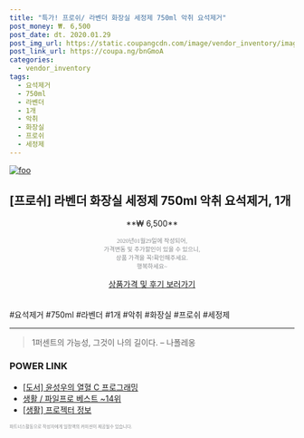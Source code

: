 ```yaml
--- 
title: "특가! 프로쉬/ 라벤더 화장실 세정제 750ml 악취 요석제거" 
post_money: ₩. 6,500 
post_date: dt. 2020.01.29 
post_img_url: https://static.coupangcdn.com/image/vendor_inventory/images/2016/11/23/16/0/0e7b9eea-06d9-4166-baab-e5dc3a78cdf5.jpg 
post_link_url: https://coupa.ng/bnGmoA 
categories: 
  - vendor_inventory 
tags: 
  - 요석제거 
  - 750ml 
  - 라벤더 
  - 1개 
  - 악취 
  - 화장실 
  - 프로쉬 
  - 세정제 
--- 
```

[![foo](https://static.coupangcdn.com/image/vendor_inventory/images/2016/11/23/16/0/0e7b9eea-06d9-4166-baab-e5dc3a78cdf5.jpg)](https://coupa.ng/bnGmoA) 

## [프로쉬] 라벤더 화장실 세정제 750ml 악취 요석제거, 1개 
<p style="text-align: center;">**₩ 6,500**</p> 
<p style="text-align: center;"><span style="color: #898c8f; font-family: Georgia,Times,serif; font-size: 0.75em;">2020년01월29일에 작성되어, <br>가격변동 및 추가할인이 있을 수 있으니,<br> 상품 가격을 꼭!확인해주세요.<br>행복하세요~</span> 
</p>	 
<div markdown="0" style="text-align: center;"><a href="https://coupa.ng/bnGmoA" class="btn btn--success">상품가격 및 후기 보러가기</a></div> 
<br><br> 
  #요석제거 #750ml #라벤더 #1개 #악취 #화장실 #프로쉬 #세정제 
<hr> 

> 1퍼센트의 가능성, 그것이 나의 길이다. – 나폴레옹 


### POWER LINK

* <a href="https://blog.naver.com/an0733/221787001006" target="_blank">[도서] 윤성우의 열혈 C 프로그래밍</a>
* <a href="https://blog.naver.com/santokki14/221779526769" target="_blank">생활 / 파일프로 베스트 ~14위</a>
* <a href="https://blog.naver.com/sakai111/221763815580" target="_blank"> [생활] 프로젝터 정보 </a>

<span style="color: #898c8f; font-family: Georgia,Times,serif; font-size: 0.55em;">파트너스활동으로 작성자에게 일정액의 커미션이 제공될수 있습니다.</span> 
